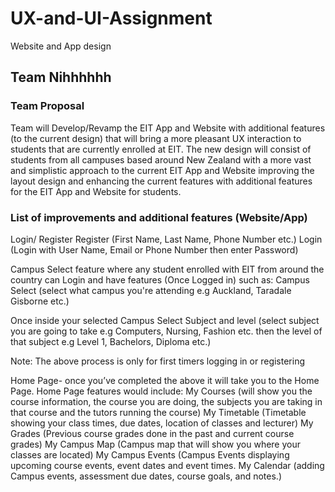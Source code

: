 # UX-and-UI-Assignment

Website and App design

## Team Nihhhhhh

### Team Proposal         

Team will Develop/Revamp the EIT App and Website with additional features (to the current design) that will bring a more pleasant UX interaction to students that are currently enrolled at EIT. The new design will consist of students from all campuses based around New Zealand with a more vast and simplistic approach to the current EIT App and Website improving the layout design and enhancing the current features with additional features for the EIT App and Website for students. 

### List of improvements and additional features (Website/App)


Login/ Register
Register (First Name, Last Name, Phone Number etc.)
Login (Login with User Name, Email or Phone Number then enter Password)  

Campus Select feature where any student enrolled with EIT from around the country can Login and have features (Once Logged in) such as:
Campus Select (select what campus you're attending e.g Auckland, Taradale Gisborne etc.)

Once inside your selected Campus
Select Subject and level (select subject you are going to take e.g Computers, Nursing, Fashion etc. then the level of that subject e.g Level 1, Bachelors, Diploma etc.)

Note: The above process is only for first timers logging in or registering

Home Page- once you’ve completed the above it will take you to the Home Page. Home Page features would include:
My Courses (will show you the course information, the course you are doing, the subjects you are taking in that course and the tutors running the course)
My Timetable (Timetable showing your class times, due dates, location of classes and lecturer)
My Grades (Previous course grades done in the past and current course grades)
My Campus Map (Campus map that will show you where your classes are located)
My Campus Events (Campus Events displaying upcoming course events, event dates and event times.
My Calendar (adding Campus events, assessment due dates, course goals, and notes.) 
